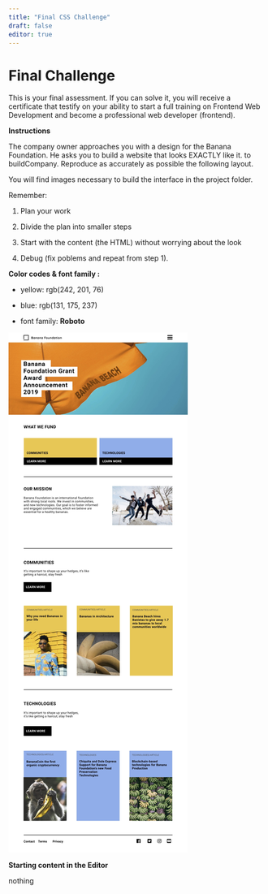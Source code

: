 ```yaml
---
title: "Final CSS Challenge"
draft: false
editor: true
---
```


# Final Challenge

This is your final assessment. If you can solve it, you will receive a certificate that testify on your ability to start a full training on Frontend Web Development and become a professional web developer (frontend).

**Instructions**

The company owner approaches you with a design for the Banana Foundation. He asks you to build a website that looks EXACTLY like it. to buildCompany. Reproduce as accurately as possible the following layout. 

You will find images necessary to build the interface in the project folder.

Remember: 

1. Plan your work

2. Divide the plan into smaller steps

3. Start with the content (the HTML) without worrying about the look

4. Debug (fix poblems and repeat from step 1).

**Color codes & font family :**

- yellow: rgb(242, 201, 76)

- blue: rgb(131, 175, 237)

- font family: **Roboto**

![](Banana_Foundation_Challenge.jpg)

**Starting content in the Editor**

nothing
